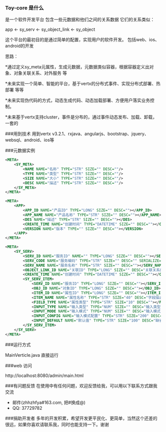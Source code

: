 ### Toy-core 是什么
是一个软件开发平台
包含一些元数据和他们之间的关系数据
它们的关系类似：

app <- sy_serv <- sy_object_link <- sy_object

这个平台的最初目的是通过简单的配置，实现用户的软件开发。
包括web、ios、android的开发

思路：

*通过定义sy_meta元属性，生成元数据，元数据类似容器，根据容器定义出对象、对象关联关系、对外服务 等

*未来实现一个简单、智能的平台，基于vertx的分布式事件、实现分布式部署、热部署 等等

*未来实现伪代码的方式，动态生成代码、动态加载部署、方便用户落实业务控制。

*未来基于vertx支持cluster，事件是分布的，通过事件动态发布、加载、卸载，一套的


###用到技术
用到vertx v3.2.1、rxjava、angularjs、bootstrap、jquery、websql、android、ios等


###元数据实例
```xml
<META>
	<SY_META>
		<NAME NAME="名称" TYPE="STR" SIZE="" DESC=""/>
		<TYPE NAME="类型" TYPE="STR" SIZE="" DESC=""/>
		<SIZE NAME="大小" TYPE="STR" SIZE="" DESC=""/>
		<DESC NAME="描述" TYPE="STR" SIZE="" DESC=""/>
	</SY_META>
</META>
```

```xml
<META>
    <APP>
		<APP_ID NAME="产品ID" TYPE="LONG" SIZE="" DESC=""></APP_ID>
		<APP_NAME NAME="产品名称" TYPE="STR" SIZE="" DESC=""></APP_NAME>
		<DES NAME="描述" TYPE="STR" SIZE="" DESC=""></DES>
		<CREATE_TIME NAME="创建时间" TYPE="DATETIME" SIZE="" DESC=""></CREATE_TIME>
		<VERSION NAME="版本" TYPE="" SIZE="" DESC=""></VERSION>
	</APP>
</META>
```
```xml
<META>
    <SY_SERV>
		<SERV_ID NAME="服务ID" NAME="" TYPE="LONG" SIZE="" DESC=""></SERV_ID>
		<SERV_CODE NAME="服务编码" TYPE="STR" SIZE="" DESC="" SERIALIZE="JSON"></SERV_CODE>
		<SERV_NAME NAME="服务名称" TYPE="STR" SIZE="" DESC=""></SERV_NAME>
		<OBJECT_LINK_ID NAME="关联ID" TYPE="LONG" SIZE="" DESC="关联关系的ID，可所选"></RESOURCE_ID>
		<CREATE_TIME NAME="创建时间" TYPE="DATETIME" SIZE="" DESC=""></CREATE_TIME>
		<SY_SERV_ITEM>
			<SERV_ID NAME="服务ID" TYPE="LONG" SIZE="" DESC=""></SERV_ID>
			<OBJ_ID NAME="对象ID" TYPE="LONG" SIZE="" DESC=""></OBJ_ID>
			<ITEM_ID NAME="属性ID" TYPE="LONG" SIZE="" DESC=""></ITEM_ID>
			<ITEM_NAME NAME="属性名称" TYPE="STR" SIZE="40" DESC="字段描述"></ITEM_NAME>
			<FIELD_TYPE NAME="属性类型" TYPE="STR" SIZE="10" DESC=""></FIELD_TYPE>
			<INPUT_TYPE NAME="输入类型" TYPE="NUM" SIZE="" DESC="输入类型，1：文本框；2：下拉框；3：单选框；4：多选框；5：大文本；6：超大文本；7：图片上传；8：嵌入服务；9：分组框"></INPUT_TYPE>
			<INPUT_MODE NAME="输入模式" TYPE="NUM" SIZE="" DESC="输入模式，1：无；2：查询选择；3：字典选择；4：日期选择；5：动态提示；6：组合值；9：自定义。（可选可录入？，1：是；2：否。）"></INPUT_MODE>
			<INPUT_CONFIG NAME="输入模式配置" TYPE="STR" SIZE="200" DESC="输入设置，根据输入类型和输入模式进行设定"></INPUT_CONFIG>
			<INPUT_DEFAULT NAME="默认值" TYPE="STR" SIZE="100" DESC="缺省值，支持变量，支持序列格式"></INPUT_DEFAULT>
		</SY_SERV_ITEM>
	</SY_SERV>
</META>
```

###运行方式

MainVerticle.java 直接运行

###web 访问

http://localhost:8080/admin/main.html

###有问题反馈
在使用中有任何问题，欢迎反馈给我，可以用以下联系方式跟我交流

* 邮件(zhhzhfya#163.com, 把#换成@)
* QQ: 37729782

###捐助开发者
多年的开发积累，希望开发更平民化、更简单，当然这个还差的很远，如果你喜欢请联系我，同时也能支持一下。谢谢


